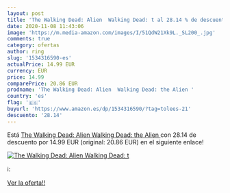 ```yaml
---
layout: post
title: 'The Walking Dead: Alien  Walking Dead: t al 28.14 % de descuento'
date: 2020-11-08 11:43:06
image: 'https://m.media-amazon.com/images/I/51QdW21Xk9L._SL200_.jpg'
comments: true
category: ofertas
author: ring
slug: '1534316590-es'
actualPrice: 14.99 EUR
currency: EUR
price: 14.99
comparePrice: 20.86 EUR
prodname: 'The Walking Dead: Alien  Walking Dead: the Alien '
country: 'es'
flag: '🇪🇸'
buyurl: 'https://www.amazon.es/dp/1534316590/?tag=tolees-21'
descuento: '28.14'
---
```


Está [The Walking Dead: Alien  Walking Dead: the Alien ](https://www.amazon.es/dp/1534316590/?tag=tolees-21) con 28.14 de descuento por 14.99 EUR (original: 20.86 EUR) en el siguiente enlace!

[![The Walking Dead: Alien  Walking Dead: t](https://m.media-amazon.com/images/I/51QdW21Xk9L._SL200_.jpg)](https://www.amazon.es/dp/1534316590/?tag=tolees-21)

ℹ️:


[Ver la oferta!!](https://www.amazon.es/dp/1534316590/?tag=tolees-21)
